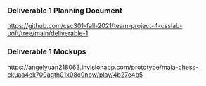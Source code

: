 ### Deliverable 1 Planning Document
https://github.com/csc301-fall-2021/team-project-4-csslab-uoft/tree/main/deliverable-1

### Deliverable 1 Mockups
https://angelyuan218063.invisionapp.com/prototype/maia-chess-ckuaa4ek700agth01x08c0nbw/play/4b27e4b5